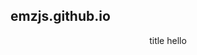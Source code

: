 ## emzjs.github.io

<center>
  <table>
    <tr>
      title </tr>
    hello
    
  </table>
  </center>
